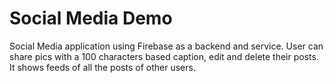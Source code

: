 # Social Media Demo

Social Media application using Firebase as a backend and service. User can share pics with a 100 characters based caption, edit and delete their posts.
It shows feeds of all the posts of other users.

